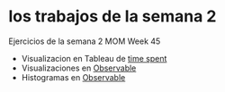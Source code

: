 
los trabajos de la semana 2
=======
Ejercicios de la semana 2 MOM Week 45

* Visualizacion en Tableau de [time spent](https://estebanotero.github.io/infovis/s2/tableau.html)
* Visualizaciones en [Observable](https://observablehq.com/d/09d429b85147a5c8)
* Histogramas en [Observable](https://observablehq.com/d/4ef58db09c7f7952)
